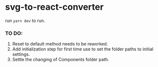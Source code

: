 # svg-to-react-converter

run `yarn dev` to run.

### TO DO:

1. Reset to default method needs to be reworked.
2. Add initialization step for first time use to set the folder paths to initial settings.
3. Settle the changing of Components folder path.
